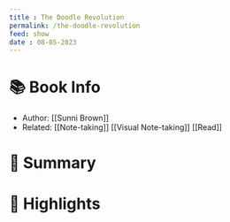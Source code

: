 ```yaml
---
title : The Doodle Revolution
permalink: /the-doodle-revolution
feed: show
date : 08-05-2023
---
```


# 📚 Book Info
- Author: [[Sunni Brown]]
- Related: [[Note-taking]] [[Visual Note-taking]] [[Read]]

# 💬 Summary

# 📒 Highlights

